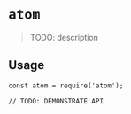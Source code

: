 # `atom`

> TODO: description

## Usage

```
const atom = require('atom');

// TODO: DEMONSTRATE API
```

